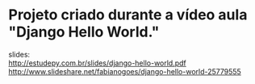# Projeto criado durante a vídeo aula "Django Hello World."


slides:
<br>
http://estudepy.com.br/slides/django-hello-world.pdf
<br>
http://www.slideshare.net/fabianogoes/django-hello-world-25779555
